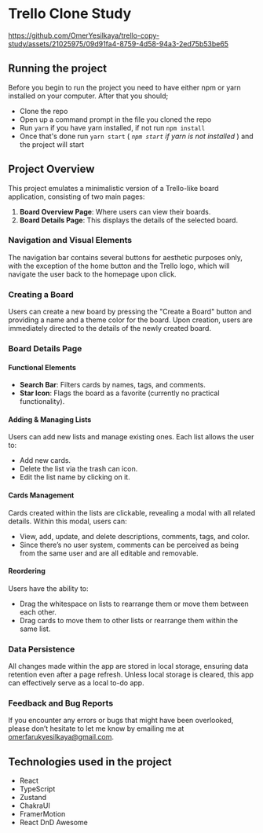 # **Trello Clone Study**

https://github.com/OmerYesilkaya/trello-copy-study/assets/21025975/09d91fa4-8759-4d58-94a3-2ed75b53be65

## **Running the project**

Before you begin to run the project you need to have either npm or yarn installed on your computer.
After that you should;

-   Clone the repo
-   Open up a command prompt in the file you cloned the repo
-   Run `yarn` if you have yarn installed, if not run `npm install`
-   Once that's done run `yarn start` ( _`npm start` if yarn is not installed_ ) and the project will start

## **Project Overview**

This project emulates a minimalistic version of a Trello-like board application, consisting of two main pages:

1. **Board Overview Page**: Where users can view their boards.
2. **Board Details Page**: This displays the details of the selected board.

### **Navigation and Visual Elements**

The navigation bar contains several buttons for aesthetic purposes only, with the exception of the home button and the Trello logo, which will navigate the user back to the homepage upon click.

### **Creating a Board**

Users can create a new board by pressing the "Create a Board" button and providing a name and a theme color for the board. Upon creation, users are immediately directed to the details of the newly created board.

### **Board Details Page**

#### **Functional Elements**

-   **Search Bar**: Filters cards by names, tags, and comments.
-   **Star Icon**: Flags the board as a favorite (currently no practical functionality).

#### **Adding & Managing Lists**

Users can add new lists and manage existing ones. Each list allows the user to:

-   Add new cards.
-   Delete the list via the trash can icon.
-   Edit the list name by clicking on it.

#### **Cards Management**

Cards created within the lists are clickable, revealing a modal with all related details. Within this modal, users can:

-   View, add, update, and delete descriptions, comments, tags, and color.
-   Since there’s no user system, comments can be perceived as being from the same user and are all editable and removable.

#### **Reordering**

Users have the ability to:

-   Drag the whitespace on lists to rearrange them or move them between each other.
-   Drag cards to move them to other lists or rearrange them within the same list.

### **Data Persistence**

All changes made within the app are stored in local storage, ensuring data retention even after a page refresh. Unless local storage is cleared, this app can effectively serve as a local to-do app.

### **Feedback and Bug Reports**

If you encounter any errors or bugs that might have been overlooked, please don’t hesitate to let me know by emailing me at [omerfarukyesilkaya@gmail.com](mailto:omerfarukyesilkaya@gmail.com).

## **Technologies used in the project**

-   React
-   TypeScript
-   Zustand
-   ChakraUI
-   FramerMotion
-   React DnD Awesome
